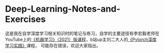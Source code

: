 # Deep-Learning-Notes-and-Exercises
这是我在自学深度学习相关知识时的笔记与练习，自学的主要途径有李宏毅老师在YouTube上的[《机器学习》（2021）版课程](https://www.youtube.com/watch?v=WeHM2xpYQpw&list=PLJV_el3uVTsMhtt7_Y6sgTHGHp1Vb2P2J&index=3)，b站up主刘二大人的[《Pytorch深度学习实践》](https://www.bilibili.com/video/BV1Y7411d7Ys/?spm_id_from=333.999.0.0&vd_source=b9a53c6c5abd61e02cc4ab6ea6b15182)课程，
可能存在错误，欢迎大家指出。
